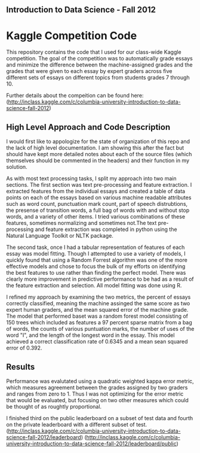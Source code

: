Introduction to Data Science - Fall 2012
---------
Kaggle Competition Code
=============

This repository contains the code that I used for our class-wide Kaggle competition.  The goal of the competition was to automatically grade essays and minimize the difference between the machine-assigned grades and the grades that were given to each essay by expert graders across five different sets of essays on different topics from students grades 7 through 10.

Further details about the compeition can be found here:
(http://inclass.kaggle.com/c/columbia-university-introduction-to-data-science-fall-2012)


High Level Approach and Code Description
------

I would first like to appologize for the state of organization of this repo and the lack of high level documentation. I am showing this after the fact but should have kept more detailed notes about each of the source files (which themselves should be commented in the headers) and their function in my solution.

As with most text processing tasks, I split my approach into two main sections. The first section was text pre-processing and feature extraction. I extracted features from the individual essays and created a table of data points on each of the essays based on various machine readable attributes such as word count, punctuation mark count, part of speech distrubtions, the presense of transition words, a full bag of words with and without stop words, and a variety of other items.  I tried various combinations of these features, sometimes normalizing and sometimes not.The text pre-processing and feature extraction was completed in python using the Natural Language Toolkit or NLTK package.

The second task, once I had a tabular representation of features of each essay was model fitting.  Though I attempted to use a variety of models, I quickly found that using a Random Forrest algorithm was one of the more effective models and chose to focus the bulk of my efforts on identifying the best features to use rather than finding the perfect model.  There was clearly more improvement in predictive performance to be had as a result of the feature extraction and selection. All model fitting was done using R.

I refined my approach by examining the two metrics, the percent of essays correctly classified, meaning the machine assinged the same score as two expert human graders, and the mean squared error of the machine grade.  The model that performed baset was a random forest model consisting of 150 trees which included as features a 97 percent sparse matrix from a bag of words, the counts of various puntuation marks, the number of uses of the word "I", and the length of the longest word in the essay.  This model achieved a correct classification rate of 0.6345 and a mean sean squared error of 0.392.


Results
--------
Performance was evalutated using a quadratic weighted kappa error metric, which measures agreement between the grades assigned by two graders and ranges from zero to 1.  Thus I was not optimizing for the error metric that would be evaluated, but focusing on two other measures which could be thought of as roughtly proportional.

I finished third on the public leaderboard on a subset of test data and fourth on the private leaderboard with a different subset of test.
(http://inclass.kaggle.com/c/columbia-university-introduction-to-data-science-fall-2012/leaderboard)
(http://inclass.kaggle.com/c/columbia-university-introduction-to-data-science-fall-2012/leaderboard/public)